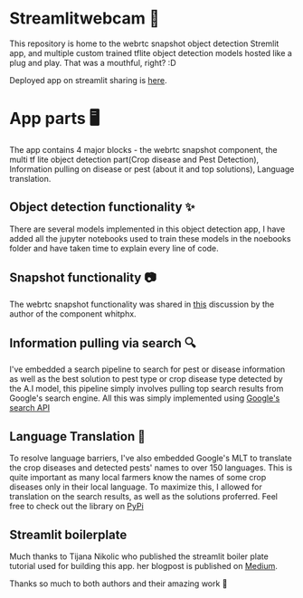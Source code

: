 # Streamlitwebcam 📸

This repository is home to the webrtc snapshot object detection Stremlit app, and multiple custom trained tflite object detection models hosted like a plug and play. That was a mouthful, right? :D

Deployed app on streamlit sharing is [here](). 

# App parts 🖥

The app contains 4 major blocks - the webrtc snapshot component, the multi tf lite object detection part(Crop disease and Pest Detection), Information pulling on disease or pest (about it and top solutions), Language translation.

## Object detection functionality ✨

There are several models implemented in this object detection app, I have added all the jupyter notebooks used to train these models in the noebooks folder and have taken time to explain every line of code.

## Snapshot functionality 📷

The webrtc snapshot functionality was shared in [this](https://discuss.streamlit.io/t/new-component-streamlit-webrtc-a-new-way-to-deal-with-real-time-media-streams/8669/23?u=whitphx) discussion by the author of the component whitphx.

## Information pulling via search 🔍

I've embedded a search pipeline to search for pest or disease information as well as the best solution to pest type or crop disease type detected by the A.I model, this pipeline simply involves pulling top search results from Google's search engine. All this was simply implemented using [Google's search API](https://serpapi.com/search-api)

## Language Translation 📣

To resolve language barriers, I've also embedded Google's MLT to translate the crop diseases and detected pests' names to over 150 languages. This is quite important as many local farmers know the names of some crop diseases only in their local language. To maximize this, I allowed for translation on the search results, as well as the solutions proferred. Feel free to check out the library on [PyPi](https://pypi.org/project/googletrans/)


## Streamlit boilerplate
Much thanks to Tijana Nikolic who published the streamlit boiler plate tutorial used for building this app. her blogpost is published on [Medium](https://medium.com/sogetiblogsnl/streamlit-to-the-rescue-7d5f2f663465).

Thanks so much to both authors and their amazing work 🤲
